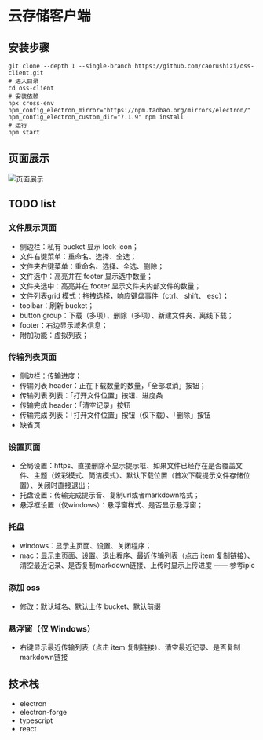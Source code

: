 # 云存储客户端

## 安装步骤

```shell script
git clone --depth 1 --single-branch https://github.com/caorushizi/oss-client.git
# 进入目录
cd oss-client
# 安装依赖
npx cross-env npm_config_electron_mirror="https://npm.taobao.org/mirrors/electron/" npm_config_electron_custom_dir="7.1.9" npm install
# 运行
npm start
```
## 页面展示

![页面展示]("http://soft.super-system.top/%E5%8D%9A%E5%AE%A2%E5%9B%BE%E7%89%87/%E6%88%AA%E5%B1%8F2020-03-15%E4%B8%8B%E5%8D%889.38.27.png")

## TODO list

### 文件展示页面

- 侧边栏：私有 bucket 显示 lock icon；
- 文件右键菜单：重命名、选择、全选；
- 文件夹右键菜单：重命名、选择、全选、删除；
- 文件选中：高亮并在 footer 显示选中数量；
- 文件夹选中：高亮并在 footer 显示文件夹内部文件的数量；
- 文件列表grid 模式：拖拽选择，响应键盘事件（ctrl、 shift、 esc）；
- toolbar：刷新 bucket；
- button group：下载（多项）、删除（多项）、新建文件夹、离线下载；
- footer：右边显示域名信息；
- 附加功能：虚拟列表；

### 传输列表页面
- 侧边栏：传输进度；
- 传输列表 header：正在下载数量的数量，「全部取消」按钮；
- 传输列表 列表：「打开文件位置」按钮、进度条
- 传输完成 header：「清空记录」按钮
- 传输完成 列表：「打开文件位置」按钮（仅下载）、「删除」按钮
- 缺省页

### 设置页面
- 全局设置：https、直接删除不显示提示框、如果文件已经存在是否覆盖文件、主题（炫彩模式、简洁模式）、默认下载位置（首次下载提示文件存储位置）、关闭时直接退出；
- 托盘设置：传输完成提示音、复制url或者markdown格式；
- 悬浮框设置（仅windows）：悬浮窗样式、是否显示悬浮窗；

### 托盘
- windows：显示主页面、设置、关闭程序；
- mac：显示主页面、设置、退出程序、最近传输列表（点击 item 复制链接）、清空最近记录、是否复制markdown链接、上传时显示上传进度 —— 参考ipic

### 添加 oss 
- 修改：默认域名、默认上传 bucket、默认前缀

### 悬浮窗（仅 Windows）

- 右键显示最近传输列表（点击 item 复制链接）、清空最近记录、是否复制markdown链接

## 技术栈
- electron
- electron-forge
- typescript
- react
